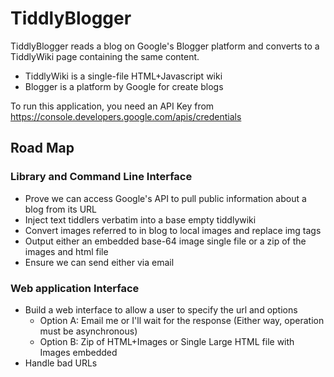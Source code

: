 # TiddlyBlogger

TiddlyBlogger reads a blog on Google's Blogger platform and converts to a TiddlyWiki page containing the same content.

- TiddlyWiki is a single-file HTML+Javascript wiki
- Blogger is a platform by Google for create blogs

To run this application, you need an API Key from https://console.developers.google.com/apis/credentials

## Road Map

### Library and Command Line Interface

- Prove we can access Google's API to pull public information about a blog from its URL
- Inject text tiddlers verbatim into a base empty tiddlywiki
- Convert images referred to in blog to local images and replace img tags
- Output either an embedded base-64 image single file or a zip of the images and html file
- Ensure we can send either via email

### Web application Interface

- Build a web interface to allow a user to specify the url and options
  - Option A: Email me or I'll wait for the response (Either way, operation must be asynchronous)
  - Option B: Zip of HTML+Images or Single Large HTML file with Images embedded
- Handle bad URLs

